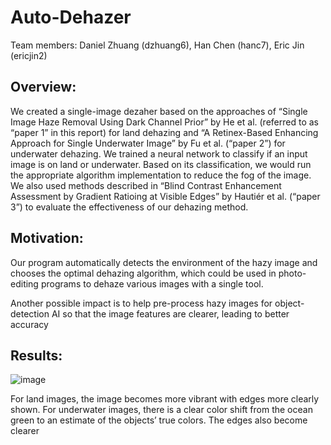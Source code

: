 # Auto-Dehazer

Team members: Daniel Zhuang (dzhuang6), Han Chen (hanc7), Eric Jin (ericjin2)

## Overview:

We created a single-image dezaher based on the approaches of “Single Image Haze Removal Using Dark Channel Prior”
by He et al. (referred to as “paper 1” in this report) for land dehazing and “A Retinex-Based Enhancing Approach for
Single Underwater Image” by Fu et al. (“paper 2”) for underwater dehazing. We trained a neural network to classify if an
input image is on land or underwater. Based on its classification, we would run the appropriate algorithm implementation
to reduce the fog of the image. We also used methods described in “Blind Contrast Enhancement Assessment by Gradient
Ratioing at Visible Edges” by Hautiér et al. (“paper 3”) to evaluate the effectiveness of our dehazing method.

## Motivation:

Our program automatically detects the environment of the hazy image and chooses the
optimal dehazing algorithm, which could be used in photo-editing programs to dehaze various images with a single tool.

Another possible impact is to help pre-process hazy images for object-detection AI so that the image features are clearer,
leading to better accuracy

## Results:

![image](https://github.com/user-attachments/assets/53642e7d-7804-4c90-a5e2-38d47d8e61b1)

For land images, the image becomes more vibrant with edges more clearly shown. For underwater
images, there is a clear color shift from the ocean green to an estimate of the objects’ true colors. The edges also become
clearer
